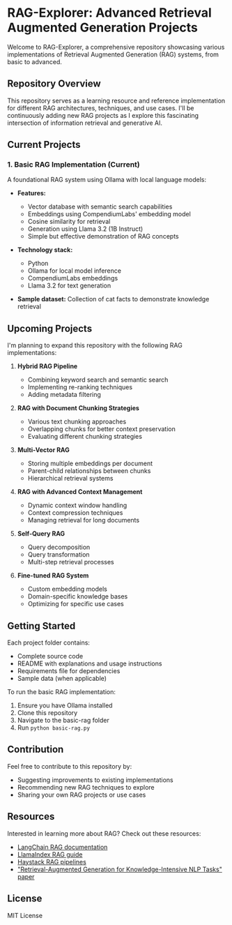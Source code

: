 # RAG-Explorer: Advanced Retrieval Augmented Generation Projects

Welcome to RAG-Explorer, a comprehensive repository showcasing various implementations of Retrieval Augmented Generation (RAG) systems, from basic to advanced.

## Repository Overview

This repository serves as a learning resource and reference implementation for different RAG architectures, techniques, and use cases. I'll be continuously adding new RAG projects as I explore this fascinating intersection of information retrieval and generative AI.

## Current Projects

### 1. Basic RAG Implementation (Current)

A foundational RAG system using Ollama with local language models:

- **Features:**
  - Vector database with semantic search capabilities
  - Embeddings using CompendiumLabs' embedding model
  - Cosine similarity for retrieval
  - Generation using Llama 3.2 (1B Instruct)
  - Simple but effective demonstration of RAG concepts

- **Technology stack:**
  - Python
  - Ollama for local model inference
  - CompendiumLabs embeddings
  - Llama 3.2 for text generation

- **Sample dataset:** Collection of cat facts to demonstrate knowledge retrieval

## Upcoming Projects

I'm planning to expand this repository with the following RAG implementations:

1. **Hybrid RAG Pipeline**
   - Combining keyword search and semantic search
   - Implementing re-ranking techniques
   - Adding metadata filtering

2. **RAG with Document Chunking Strategies**
   - Various text chunking approaches
   - Overlapping chunks for better context preservation
   - Evaluating different chunking strategies

3. **Multi-Vector RAG**
   - Storing multiple embeddings per document
   - Parent-child relationships between chunks
   - Hierarchical retrieval systems

4. **RAG with Advanced Context Management**
   - Dynamic context window handling
   - Context compression techniques
   - Managing retrieval for long documents

5. **Self-Query RAG**
   - Query decomposition
   - Query transformation
   - Multi-step retrieval processes

6. **Fine-tuned RAG System**
   - Custom embedding models
   - Domain-specific knowledge bases
   - Optimizing for specific use cases

## Getting Started

Each project folder contains:
- Complete source code
- README with explanations and usage instructions
- Requirements file for dependencies
- Sample data (when applicable)

To run the basic RAG implementation:

1. Ensure you have Ollama installed
2. Clone this repository
3. Navigate to the basic-rag folder
4. Run `python basic-rag.py`

## Contribution

Feel free to contribute to this repository by:
- Suggesting improvements to existing implementations
- Recommending new RAG techniques to explore
- Sharing your own RAG projects or use cases

## Resources

Interested in learning more about RAG? Check out these resources:
- [LangChain RAG documentation](https://python.langchain.com/docs/modules/data_connection/)
- [LlamaIndex RAG guide](https://docs.llamaindex.ai/en/stable/getting_started/concepts.html)
- [Haystack RAG pipelines](https://haystack.deepset.ai/tutorials/25_rag)
- ["Retrieval-Augmented Generation for Knowledge-Intensive NLP Tasks" paper](https://arxiv.org/abs/2005.11401)

## License

MIT License
